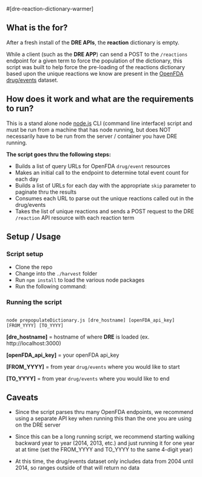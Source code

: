 #[dre-reaction-dictionary-warmer]

## What is the for?
After a fresh install of the **DRE APIs**, the **reaction** dictionary is empty.  

While a client (such as the **DRE APP**) can send a POST to the `/reactions` endpoint for a given term to force the population of the dictionary, this script was built to help force the pre-loading of the reactions dictionary based upon the unique reactions we know are present in the [OpenFDA drug/events](https://open.fda.gov/drug/event/) dataset.

## How does it work and what are the requirements to run?

This is a stand alone node [node.js](https://nodejs.org/) CLI (command line interface) script and must be run from a machine that has node running, but does NOT necessarily have to be run from the server / container you have DRE running.

**The script goes thru the following steps:**

- Builds a list of query URLs for OpenFDA `drug/event` resources
- Makes an initial call to the endpoint to determine total event count for each day
- Builds a list of URLs for each day with the appropriate `skip` parameter to paginate thru the results
- Consumes each URL to parse out the unique reactions called out in the drug/events
- Takes the list of unique reactions and sends a POST request to the DRE `/reaction` API resource with each reaction term


## Setup / Usage

### Script setup
- Clone the repo
- Change into the `./harvest` folder
- Run `npm install` to load the various node packages
- Run the following command:

### Running the script

```

node prepopulateDictionary.js [dre_hostname] [openFDA_api_key] [FROM_YYYY] [TO_YYYY] 

```

**[dre_hostname]**  = hostname of where **DRE** is loaded (ex. http://localhost:3000)

**[openFDA_api_key]**  = your openFDA api_key

**[FROM_YYYY]**  = from year `drug/events` where you would like to start 

**[TO_YYYY]**  = from year `drug/events` where you would like to end


## Caveats

- Since the script parses thru many OpenFDA endpoints, we recommend using a separate API key when running this than the one you are using on the DRE server

- Since this can be a long running script, we recommend starting walking backward year to year (2014, 2013, etc.) and just running it for one year at at time (set the FROM_YYYY and TO_YYYY to the same 4-digit year)

- At this time, the drug/events dataset only includes data from 2004 until 2014, so ranges outside of that will return no data







